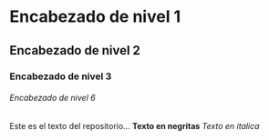 # Encabezado de nivel 1

## Encabezado de nivel 2

### Encabezado de nivel 3

###### Encabezado de nivel 6


Este es el texto del repositorio...
**Texto en negritas**
*Texto en italica*
